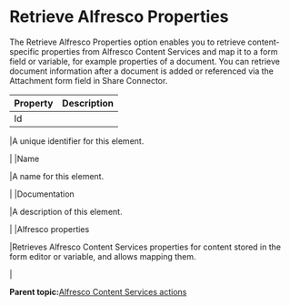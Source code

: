 # Retrieve Alfresco Properties

The Retrieve Alfresco Properties option enables you to retrieve content-specific properties from Alfresco Content Services and map it to a form field or variable, for example properties of a document. You can retrieve document information after a document is added or referenced via the Attachment form field in Share Connector.

|Property|Description|
|--------|-----------|
|Id

|A unique identifier for this element.

|
|Name

|A name for this element.

|
|Documentation

|A description of this element.

|
|Alfresco properties

|Retrieves Alfresco Content Services properties for content stored in the form editor or variable, and allows mapping them.

|

**Parent topic:**[Alfresco Content Services actions](../topics/acs_actions.md)

